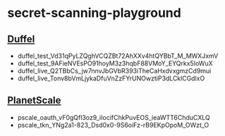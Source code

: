 # secret-scanning-playground

## [Duffel](https://duffel.com/)

- duffel_test_Vd31qPyLZQghVCQZBt72AhXXv4htQYBbT_M_MWXJxmV
- duffel_test_9AFieNVEsPO91hoyM3z3hqbF88VMoY_EYQrkx5IoWuX
- duffel_live_Q2TBbCs_jw7nnvJbGVbR393iTheCaHxdvxgmzCd9mui
- duffel_live_Tonv8bVmLjykaDfuVnZzFYrUNOwztiP3dLCklCGdlxO

## [PlanetScale](https://docs.planetscale.com/)

- pscale_oauth_vF0gQfl3oz9_iIocifChkPuvEOS_ieaWTT6ChduCXLQ
- pscale_tkn_YNg2a1-823_Dsd0x0-9S6oiFz-rB9EKpOpoM_OWzt_O
